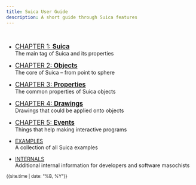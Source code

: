 ```yaml
---
title: Suica User Guide
description: A short guide through Suica features
---
```


&nbsp;

- <big>[CHAPTER 1: **Suica**](suica.md)</big><br>The main tag of Suica and its properties
- <big>[CHAPTER 2: **Objects**](objects.md)</big><br>The core of Suica &ndash; from point to sphere
- <big>[CHAPTER 3: **Properties**](properties.md)</big><br>The common properties of Suica objects
- <big>[CHAPTER 4: **Drawings**](drawings.md)</big><br>Drawings that could be applied onto objects
- <big>[CHAPTER 5: **Events**](events.md)</big><br>Things that help making interactive programs

- [EXAMPLES](examples.md)<br>A collection of all Suica examples
- [INTERNALS](internals.md)<br>Additional internal information for developers and software masochists



<small>{{site.time | date: "%B, %Y"}}</small>